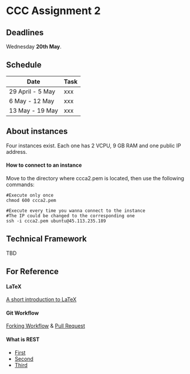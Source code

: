 # CCC Assignment 2


## Deadlines
Wednesday **20th May**.

## Schedule

| Date | Task |
| ---- | ---- |
| 29 April - 5 May | xxx |
| 6 May - 12 May  | xxx |
| 13 May - 19 May | xxx |


## About instances

Four instances exist. Each one has 2 VCPU, 9 GB RAM and one public IP address.

#### How to connect to an instance

Move to the directory where ccca2.pem is located, then use the following commands:

```
#Execute only once
chmod 600 ccca2.pem

#Execute every time you wanna connect to the instance
#The IP could be changed to the corresponding one
ssh -i ccca2.pem ubuntu@45.113.235.189
```

## Technical Framework

TBD

## For Reference

#### LaTeX

[A short introduction to LaTeX](https://www.latex-project.org/help/documentation/usrguide.pdf)

#### Git Workflow

[Forking Workflow](https://www.atlassian.com/git/tutorials/comparing-workflows/forking-workflow) & [Pull Request](https://www.atlassian.com/git/tutorials/making-a-pull-request)

#### What is REST

- [First](https://www.ruanyifeng.com/blog/2011/09/restful.html)
- [Second](http://www.ruanyifeng.com/blog/2014/05/restful_api.html)
- [Third](http://www.ruanyifeng.com/blog/2018/10/restful-api-best-practices.html)
